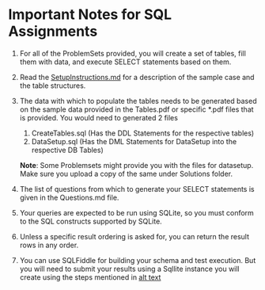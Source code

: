 # Important Notes for SQL Assignments

1. For all of the ProblemSets provided, you will create a set of tables, fill them with data, and execute SELECT statements based on them.
1. Read the [SetupInstructions.md](https://github.com/krishnakumarraghu/New-Onboards-Training/blob/master/SQL/ProblemSet01/SetupInstructions.md) for a description of the sample case and the table structures.
1. The data with which to populate the tables needs to be generated based on the sample data provided in the Tables.pdf or specific *.pdf files that is provided.
   You would need to generated 2 files
   1. CreateTables.sql (Has the DDL Statements for the respective tables)
   1. DataSetup.sql (Has the DML Statements for DataSetup into the respective DB Tables)
   
   **Note**: Some Problemsets might provide you with the files for datasetup. Make sure you upload a copy of the same under Solutions folder.

1. The list of questions from which to generate your SELECT statements is given in the Questions.md file.
1. Your queries are expected to be run using SQLite, so you must conform to the SQL constructs supported by SQLite.
1. Unless a specific result ordering is asked for, you can return the result rows in any order.
1. You can use SQLFiddle for building your schema and test execution. But you will need to submit your results using a Sqllite instance you will create using the steps mentioned in 
[alt text](https://raw.githubusercontent.com/krishnakumarraghu/InductionAssignments/master/logo-code-academy.png)
